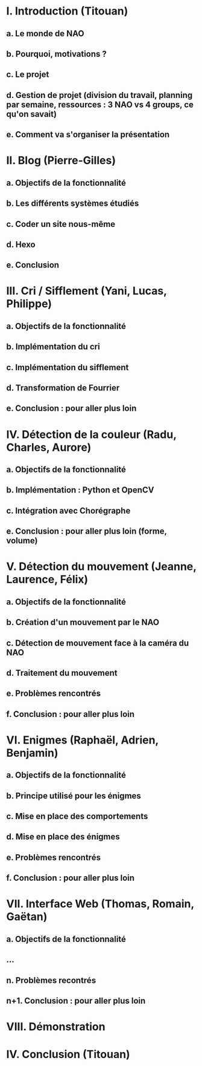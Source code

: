 
# I. Introduction (Titouan)
##	a. Le monde de NAO
##	b. Pourquoi, motivations ?
##	c. Le projet
##	d. Gestion de projet (division du travail, planning par semaine, ressources : 3 NAO vs 4 groups, ce qu'on savait)
##	e. Comment va s'organiser la présentation

# II. Blog (Pierre-Gilles)
##  a. Objectifs de la fonctionnalité
##  b. Les différents systèmes étudiés
##  c. Coder un site nous-même
##  d. Hexo
##  e. Conclusion
	
# III. Cri / Sifflement (Yani, Lucas, Philippe)
##  a. Objectifs de la fonctionnalité
##  b. Implémentation du cri
##  c. Implémentation du sifflement
##  d. Transformation de Fourrier
##  e. Conclusion : pour aller plus loin

# IV. Détection de la couleur (Radu, Charles, Aurore)
##  a. Objectifs de la fonctionnalité
##  b. Implémentation : Python et OpenCV
##  c. Intégration avec Chorégraphe
##  e. Conclusion : pour aller plus loin (forme, volume)

# V. Détection du mouvement (Jeanne, Laurence, Félix)
##  a. Objectifs de la fonctionnalité
##  b. Création d'un mouvement par le NAO
##  c. Détection de mouvement face à la caméra du NAO
##  d. Traitement du mouvement
##  e. Problèmes rencontrés
##  f. Conclusion : pour aller plus loin

# VI. Enigmes (Raphaël, Adrien, Benjamin)
##  a. Objectifs de la fonctionnalité
##  b. Principe utilisé pour les énigmes
##  c. Mise en place des comportements
##  d. Mise en place des énigmes
##  e. Problèmes rencontrés
##  f. Conclusion : pour aller plus loin

# VII. Interface Web (Thomas, Romain, Gaëtan)
## a. Objectifs de la fonctionnalité
##  ...
##  n. Problèmes recontrés
##  n+1. Conclusion : pour aller plus loin

# VIII. Démonstration

# IV. Conclusion (Titouan)
